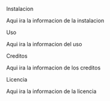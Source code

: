 Instalacion

Aqui ira la informacion de la instalacion

Uso

Aqui ira la informacion del uso

Creditos

Aqui ira la informacion de los creditos

Licencia

Aqui ira la informacion de la licencia
